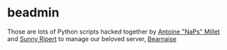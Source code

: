 beadmin
=======

Those are lots of Python scripts hacked together by [Antoine "NaPs" Millet](http://github.com/NaPs)
and [Sunny Ripert](http://github.com/sunny) to manage our beloved server, [Bearnaise](http://bearnaise.net)
